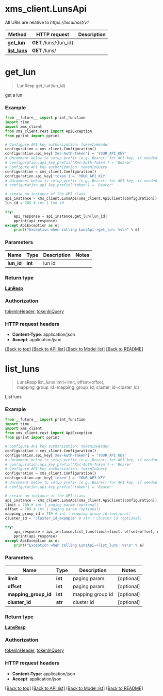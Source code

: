 # xms_client.LunsApi

All URIs are relative to *https://localhost/v1*

Method | HTTP request | Description
------------- | ------------- | -------------
[**get_lun**](LunsApi.md#get_lun) | **GET** /luns/{lun_id} | 
[**list_luns**](LunsApi.md#list_luns) | **GET** /luns/ | 


# **get_lun**
> LunResp get_lun(lun_id)



get a lun

### Example
```python
from __future__ import print_function
import time
import xms_client
from xms_client.rest import ApiException
from pprint import pprint

# Configure API key authorization: tokenInHeader
configuration = xms_client.Configuration()
configuration.api_key['Xms-Auth-Token'] = 'YOUR_API_KEY'
# Uncomment below to setup prefix (e.g. Bearer) for API key, if needed
# configuration.api_key_prefix['Xms-Auth-Token'] = 'Bearer'
# Configure API key authorization: tokenInQuery
configuration = xms_client.Configuration()
configuration.api_key['token'] = 'YOUR_API_KEY'
# Uncomment below to setup prefix (e.g. Bearer) for API key, if needed
# configuration.api_key_prefix['token'] = 'Bearer'

# create an instance of the API class
api_instance = xms_client.LunsApi(xms_client.ApiClient(configuration))
lun_id = 789 # int | lun id

try:
    api_response = api_instance.get_lun(lun_id)
    pprint(api_response)
except ApiException as e:
    print("Exception when calling LunsApi->get_lun: %s\n" % e)
```

### Parameters

Name | Type | Description  | Notes
------------- | ------------- | ------------- | -------------
 **lun_id** | **int**| lun id | 

### Return type

[**LunResp**](LunResp.md)

### Authorization

[tokenInHeader](../README.md#tokenInHeader), [tokenInQuery](../README.md#tokenInQuery)

### HTTP request headers

 - **Content-Type**: application/json
 - **Accept**: application/json

[[Back to top]](#) [[Back to API list]](../README.md#documentation-for-api-endpoints) [[Back to Model list]](../README.md#documentation-for-models) [[Back to README]](../README.md)

# **list_luns**
> LunsResp list_luns(limit=limit, offset=offset, mapping_group_id=mapping_group_id, cluster_id=cluster_id)



List luns

### Example
```python
from __future__ import print_function
import time
import xms_client
from xms_client.rest import ApiException
from pprint import pprint

# Configure API key authorization: tokenInHeader
configuration = xms_client.Configuration()
configuration.api_key['Xms-Auth-Token'] = 'YOUR_API_KEY'
# Uncomment below to setup prefix (e.g. Bearer) for API key, if needed
# configuration.api_key_prefix['Xms-Auth-Token'] = 'Bearer'
# Configure API key authorization: tokenInQuery
configuration = xms_client.Configuration()
configuration.api_key['token'] = 'YOUR_API_KEY'
# Uncomment below to setup prefix (e.g. Bearer) for API key, if needed
# configuration.api_key_prefix['token'] = 'Bearer'

# create an instance of the API class
api_instance = xms_client.LunsApi(xms_client.ApiClient(configuration))
limit = 789 # int | paging param (optional)
offset = 789 # int | paging param (optional)
mapping_group_id = 789 # int | mapping group id (optional)
cluster_id = 'cluster_id_example' # str | cluster id (optional)

try:
    api_response = api_instance.list_luns(limit=limit, offset=offset, mapping_group_id=mapping_group_id, cluster_id=cluster_id)
    pprint(api_response)
except ApiException as e:
    print("Exception when calling LunsApi->list_luns: %s\n" % e)
```

### Parameters

Name | Type | Description  | Notes
------------- | ------------- | ------------- | -------------
 **limit** | **int**| paging param | [optional] 
 **offset** | **int**| paging param | [optional] 
 **mapping_group_id** | **int**| mapping group id | [optional] 
 **cluster_id** | **str**| cluster id | [optional] 

### Return type

[**LunsResp**](LunsResp.md)

### Authorization

[tokenInHeader](../README.md#tokenInHeader), [tokenInQuery](../README.md#tokenInQuery)

### HTTP request headers

 - **Content-Type**: application/json
 - **Accept**: application/json

[[Back to top]](#) [[Back to API list]](../README.md#documentation-for-api-endpoints) [[Back to Model list]](../README.md#documentation-for-models) [[Back to README]](../README.md)

